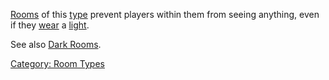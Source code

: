 [Rooms](:Category:_Rooms "wikilink") of this
[type](:Category:_Room_Types "wikilink") prevent players within them
from seeing anything, even if they [wear](Wear "wikilink") a
[light](:Category:_Lights "wikilink").

See also [Dark Rooms](Dark_Rooms "wikilink").

[Category: Room Types](Category:_Room_Types "wikilink")
